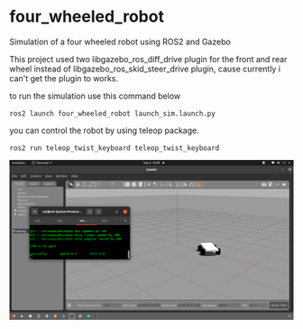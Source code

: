 # four_wheeled_robot
Simulation of a four wheeled robot using ROS2 and Gazebo

This project used two libgazebo_ros_diff_drive plugin for the front and rear wheel instead of libgazebo_ros_skid_steer_drive plugin, cause currently i can't get the plugin to works.  

to run the simulation use this command below
```
ros2 launch four_wheeled_robot launch_sim.launch.py
```
you can control the robot by using teleop package.
```
ros2 run teleop_twist_keyboard teleop_twist_keyboard
```
![alt text](https://github.com/MickySukmana/four_wheeled_robot/blob/main/img/lr_model.png?raw=true)
